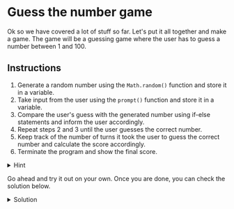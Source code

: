 # Guess the number game

Ok so we have covered a lot of stuff so far. Let's put it all together and make a game. The game will be a guessing game where the user has to guess a number between 1 and 100. 

## Instructions
1. Generate a random number using the `Math.random()` function and store it in a variable.
1. Take input from the user using the `prompt()` function and store it in a variable.
1. Compare the user's guess with the generated number using if-else statements and inform the user accordingly.
1. Repeat steps 2 and 3 until the user guesses the correct number.
1. Keep track of the number of turns it took the user to guess the correct number and calculate the score accordingly.
1. Terminate the program and show the final score.

<details>
<summary> Hint </summary>

```javascript
// Generate a random number between 1 and 100
const randomNumber = Math.floor(Math.random() * 100) + 1;
```
</details>

Go ahead and try it out on your own. Once you are done, you can check the solution below.
<details> 
<summary>Solution</summary>

### Code
```js
const randomNumber = Math.floor(Math.random() * 100) + 1;
let userGuess = prompt("Guess the number between 1 and 100");
let turns = 0;

while (userGuess != randomNumber) {
  if (userGuess < randomNumber) {
    userGuess = prompt("Your guess was too low. Try again.");
  } else {
    userGuess = prompt("Your guess was too high. Try again.");
  }
  turns++;
}

const score = 100 - turns;
console.log(`Congratulations! You guessed the number in ${turns} turns! Your score is ${score}.`);

```

### Explanation
```js
const randomNumber = Math.floor(Math.random() * 100) + 1;
```
This line generates a random number between 1 and 100 and stores it in the variable `randomNumber`.

```js
let userGuess = prompt("Guess the number between 1 and 100");
```
This line takes input from the user and stores it in the variable `userGuess`.

```js
let turns = 0;
```
This line initializes the variable `turns` to 0.

```js
while (userGuess != randomNumber) {
  if (userGuess < randomNumber) {
    userGuess = prompt("Your guess was too low. Try again.");
  } else {
    userGuess = prompt("Your guess was too high. Try again.");
  }
  turns++;
}
```
This is a while loop that runs until the user guesses the correct number. It compares the user's guess with the generated number and prompts the user to guess again if the guess is incorrect. It also increments the variable `turns` by 1.

```js
const score = 100 - turns;
```
This line calculates the score of the user. The score is calculated by subtracting number of turns taken to guess the correct number from 100. The score is then stored in the variable `score`.

```js
console.log(`Congratulations! You guessed the number in ${turns} turns! Your score is ${score}.`);
```
This line displays a message to the user informing them of the number of turns it took them to guess the correct number and their score.

</details>